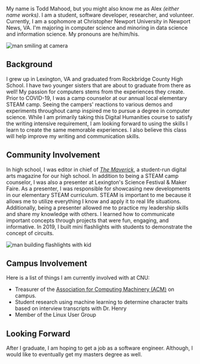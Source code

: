 My name is Todd Mahood, but you might also know me as Alex _(either name works)_. I am a student, software developer, researcher, and volunteer. Currently, I am a sophomore at Christopher Newport University in Newport News, VA. I'm majoring in computer science and minoring in data science and information science. My pronouns are he/him/his.

![man smiling at camera](https://toddmahood.com/images/bio-photo-2-small.jpg)

## Background
I grew up in Lexington, VA and graduated from Rockbridge County High School. I have two younger sisters that are about to graduate from there as well! My passion for computers stems from the experiences they create. Prior to COVID-19, I was a camp counselor at our annual local elementary STEAM camp. Seeing the campers' reactions to various demos and experiments throughout camp inspired me to pursue a degree in computer science. While I am primarily taking this Digital Humanities course to satisfy the writing intensive requirement, I am looking forward to using the skills I learn to create the same memorable experiences. I also believe this class will help improve my writing and communication skills.

## Community Involvement
In high school, I was editor in chief of _[The Maverick](https://www.blurb.com/books/8737953-the-maverick-volume-two)_, a student-run digital arts magazine for our high school. In addition to being a STEAM camp counselor, I was also a presenter at Lexington's Science Festival & Maker Faire. As a presenter, I was responsible for showcasing new developments in our elementary STEAM curriculum. STEAM is important to me because it allows me to utilize everything I know and apply it to real life situations. Additionally, being a presenter allowed me to practice my leadership skills and share my knowledge with others. I learned how to communicate important concepts through projects that were fun, engaging, and informative. In 2019, I built mini flashlights with students to demonstrate the concept of circuits.

![man building flashlights with kid](https://toddmahood.com/images/building-circuits-smaller.png)

## Campus Involvement
Here is a list of things I am currently involved with at CNU:
- Treasurer of the [Association for Computing Machinery (ACM)](https://thecompass.cnu.edu/organization/acm) on campus.
- Student research using machine learning to determine character traits based on interview transcripts with Dr. Henry 
- Member of the Linux User Group

## Looking Forward
After I graduate, I am hoping to get a job as a software engineer. Although, I would like to eventually get my masters degree as well.


